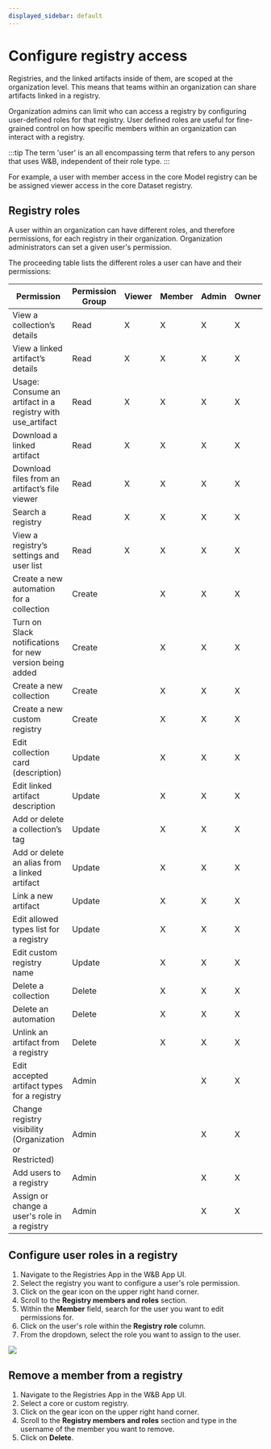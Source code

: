 ```yaml
---
displayed_sidebar: default
---
```


# Configure registry access
Registries, and the linked artifacts inside of them, are scoped at the organization level. This means that teams within an organization can share artifacts linked in a registry.

Organization admins can limit who can access a registry by configuring user-defined roles for that registry. User defined roles are useful for fine-grained control on how specific members within an organization can interact with a registry. 

:::tip
The term 'user' is an all encompassing term that refers to any person that uses W&B, independent of their role type.
:::

For example, a user with member access in the core Model registry can be be assigned viewer access in the core Dataset registry.
## Registry roles

A user within an organization can have different roles, and therefore permissions, for each registry in their organization. Organization administrators can set a given user's permission.

The proceeding table lists the different roles a user can have and their permissions:


| Permission                                                     | Permission Group | Viewer | Member | Admin | Owner |
|--------------------------------------------------------------- |------------------|--------|--------|-------|-------|
| View a collection’s details                                    | Read             |   X    |   X    |   X   |   X   |
| View a linked artifact’s details                               | Read             |   X    |   X    |   X   |   X   |
| Usage: Consume an artifact in a registry with use_artifact     | Read             |   X    |   X    |   X   |   X   |
| Download a linked artifact                                     | Read             |   X    |   X    |   X   |   X   |
| Download files from an artifact’s file viewer                  | Read             |   X    |   X    |   X   |   X   |
| Search a registry                                              | Read             |   X    |   X    |   X   |   X   |
| View a registry’s settings and user list                       | Read             |   X    |   X    |   X   |   X   |
| Create a new automation for a collection                       | Create           |        |   X    |   X   |   X   |
| Turn on Slack notifications for new version being added        | Create           |        |   X    |   X   |   X   |
| Create a new collection                                        | Create           |        |   X    |   X   |   X   |
| Create a new custom registry                                   | Create           |        |   X    |   X   |   X   |
| Edit collection card (description)                             | Update           |        |   X    |   X   |   X   |
| Edit linked artifact description                               | Update           |        |   X    |   X   |   X   |
| Add or delete a collection’s tag                               | Update           |        |   X    |   X   |   X   |
| Add or delete an alias from a linked artifact                  | Update           |        |   X    |   X   |   X   |
| Link a new artifact                                            | Update           |        |   X    |   X   |   X   |
| Edit allowed types list for a registry                         | Update           |        |   X    |   X   |   X   |
| Edit custom registry name                                      | Update           |        |   X    |   X   |   X   |
| Delete a collection                                            | Delete           |        |   X    |   X   |   X   |
| Delete an automation                                           | Delete           |        |   X    |   X   |   X   |
| Unlink an artifact from a registry                             | Delete           |        |   X    |   X   |   X   |
| Edit accepted artifact types for a registry                    | Admin            |        |        |   X   |   X   |
| Change registry visibility (Organization or Restricted)        | Admin            |        |        |   X   |   X   |
| Add users to a registry                                        | Admin            |        |        |   X   |   X   |
| Assign or change a user's role in a registry                   | Admin            |        |        |   X   |   X   |



## Configure user roles in a registry
1. Navigate to the Registries App in the W&B App UI.
2. Select the registry you want to configure a user's role permission.
3. Click on the gear icon on the upper right hand corner.
4. Scroll to the **Registry members and roles** section.
5. Within the **Member** field, search for the user you want to edit permissions for.
6. Click on the user's role within the **Registry role** column. 
7. From the dropdown, select the role you want to assign to the user.

![](/images/registry/edit_registry_role.png)

## Remove a member from a registry
1. Navigate to the Registries App in the W&B App UI.
2. Select a core or custom registry.
3. Click on the gear icon on the upper right hand corner.
4. Scroll to the **Registry members and roles** section and type in the username of the member you want to remove.
5. Click on **Delete**.






